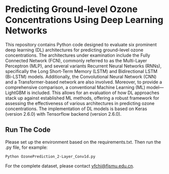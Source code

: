 # Predicting Ground-level Ozone Concentrations Using Deep Learning Networks  
This repository contains Python code designed to evaluate six prominent deep learning (DL) architectures for predicting ground-level ozone concentrations. The architectures under examination include the Fully Connected Network (FCN), commonly referred to as the Multi-Layer Perceptron (MLP), and several variants Recurrent Neural Networks (RNNs), specifically the Long Short-Term Memory (LSTM) and Bidirectional LSTM (Bi-LSTM) models. Additionally, the  Convolutional Neural Network (CNN) and a Transformer-based network are also involved. Moreover, to provide a comprehensive comparison, a conventional Machine Learning (ML) model—LightGBM is included. This allows for an evaluation of how DL approaches stack up against established ML methods, offering a robust framework for assessing the effectiveness of various architectures in predicting ozone concentrations. The implementation of DL models is based on Keras (version 2.6.0) with Tensorflow backend (version 2.6.0).
## Run The Code
Please set up the environment based on the requirements.txt. Then run the .py file, for example:
```
Python OzonePrediction_2-Layer_Conv1d.py
```
For the complete dataset, please contact yfchi@fjsmu.edu.cn.
